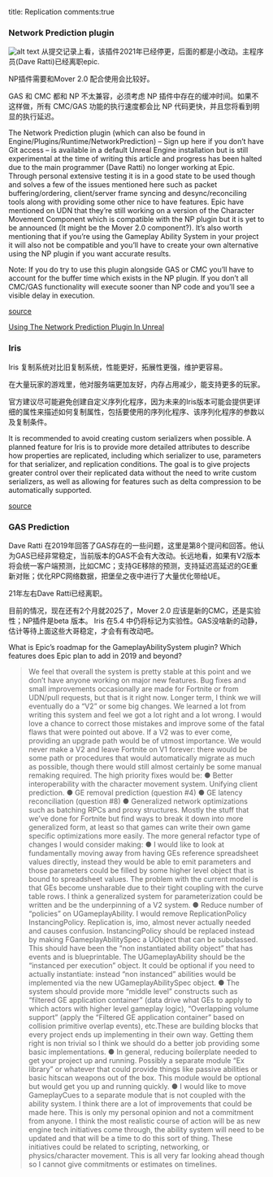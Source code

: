 title: Replication
comments:true

### Network Prediction plugin
![alt text](../assets/images/jottings_image.png)
从提交记录上看，该插件2021年已经停更，后面的都是小改动。主程序员(Dave Ratti)已经离职epic.

NP插件需要和Mover 2.0 配合使用会比较好。

GAS  和 CMC 都和 NP 不太兼容，必须考虑 NP 插件中存在的缓冲时间。如果不这样做，所有 CMC/GAS 功能的执行速度都会比 NP 代码更快，并且您将看到明显的执行延迟。



The Network Prediction plugin (which can also be found in Engine/Plugins/Runtime/NetworkPrediction) – Sign up here if you don’t have Git access – is available in a default Unreal Engine installation but is still experimental at the time of writing this article and progress has been halted due to the main programmer (Dave Ratti) no longer working at Epic. Through personal extensive testing it is in a good state to be used though and solves a few of the issues mentioned here such as packet buffering/ordering, client/server frame syncing and desync/reconciling tools along with providing some other nice to have features. Epic have mentioned on UDN that they’re still working on a version of the Character Movement Component which is compatible with the NP plugin but it is yet to be announced (It might be the Mover 2.0 component?). It’s also worth mentioning that if you’re using the Gameplay Ability System in your project it will also not be compatible and you’ll have to create your own alternative using the NP plugin if you want accurate results.

Note: If you do try to use this plugin alongside GAS or CMC you’ll have to account for the buffer time which exists in the NP plugin. If you don’t all CMC/GAS functionality will execute sooner than NP code and you’ll see a visible delay in execution.

[source](https://www.kierannewland.co.uk/the-problems-with-unreal-engines-default-networking/)


[Using The Network Prediction Plugin In Unreal
](https://www.kierannewland.co.uk/using-the-network-prediction-plugin/)

### Iris

Iris 复制系统对比旧复制系统，性能更好，拓展性更强，维护更容易。

在大量玩家的游戏里，他对服务端更加友好，内存占用减少，能支持更多的玩家。

官方建议尽可能避免创建自定义序列化程序，因为未来的Iris版本可能会提供更详细的属性来描述如何复制属性，包括要使用的序列化程序、该序列化程序的参数以及复制条件。


It is recommended to avoid creating custom serializers when possible. A planned feature for Iris is to provide more detailed attributes to describe how properties are replicated, including which serializer to use, parameters for that serializer, and replication conditions. The goal is to give projects greater control over their replicated data without the need to write custom serializers, as well as allowing for features such as delta compression to be automatically supported.

[source](https://dev.epicgames.com/community/learning/tutorials/z08b/unreal-engine-iris-faq)


### GAS Prediction

Dave Ratti 在2019年回答了GAS存在的一些问题，这里是第8个提问和回答。他认为GAS已经非常稳定，当前版本的GAS不会有大改动。长远地看，如果有V2版本将会统一客户端预测，比如CMC；支持GE移除的预测，支持延迟高延迟的GE重新对账；优化RPC网络数据，把堡垒之夜中进行了大量优化带给UE。

21年左右Dave Ratti已经离职。

目前的情况，现在还有2个月就2025了，Mover 2.0 应该是新的CMC，还是实验性；NP插件是beta 版本。
Iris 在5.4 中仍将标记为实验性。GAS没啥新的动静，估计等待上面这些大哥稳定，才会有有改动吧。

What is Epic’s roadmap for the GameplayAbilitySystem plugin? Which features does
Epic plan to add in 2019 and beyond?

>We feel that overall the system is pretty stable at this point and we don’t have anyone working
on major new features. Bug fixes and small improvements occasionally are made for Fortnite or
from UDN/pull requests, but that is it right now.
Longer term, I think we will eventually do a “V2” or some big changes. We learned a lot from
writing this system and feel we got a lot right and a lot wrong. I would love a chance to correct
those mistakes and improve some of the fatal flaws that were pointed out above.
If a V2 was to ever come, providing an upgrade path would be of utmost importance. We would
never make a V2 and leave Fortnite on V1 forever: there would be some path or procedures
that would automatically migrate as much as possible, though there would still almost certainly
be some manual remaking required.
The high priority fixes would be:
● Better interoperability with the character movement system. Unifying client prediction.
● GE removal prediction (question #4)
● GE latency reconciliation (question #8)
● Generalized network optimizations such as batching RPCs and proxy structures. Mostly
the stuff that we’ve done for Fortnite but find ways to break it down into more
generalized form, at least so that games can write their own game specific optimizations
more easily.
The more general refactor type of changes I would consider making:
● I would like to look at fundamentally moving away from having GEs reference
spreadsheet values directly, instead they would be able to emit parameters and those
parameters could be filled by some higher level object that is bound to spreadsheet
values. The problem with the current model is that GEs become unsharable due to their
tight coupling with the curve table rows. I think a generalized system for
parameterization could be written and be the underpinning of a V2 system.
● Reduce number of “policies” on UGameplayAbility. I would remove ReplicationPolicy
InstancingPolicy. Replication is, imo, almost never actually needed and causes
confusion. InstancingPolicy should be replaced instead by making
FGameplayAbilitySpec a UObject that can be subclassed. This should have been the
“non instantiated ability object” that has events and is blueprintable. The
UGameplayAbility should be the “instanced per execution” object. It could be optional if
you need to actually instantiate: instead “non instanced” abilities would be implemented
via the new UGameplayAbilitySpec object.
● The system should provide more “middle level” constructs such as “filtered GE
application container” (data drive what GEs to apply to which actors with higher level
gameplay logic), “Overlapping volume support” (apply the “Filtered GE application
container” based on collision primitive overlap events), etc.These are building blocks that
every project ends up implementing in their own way. Getting them right is non trivial so I
think we should do a better job providing some basic implementations.
● In general, reducing boilerplate needed to get your project up and running. Possibly a
separate module “Ex library” or whatever that could provide things like passive abilities
or basic hitscan weapons out of the box. This module would be optional but would get
you up and running quickly.
● I would like to move GameplayCues to a separate module that is not coupled with the
ability system. I think there are a lot of improvements that could be made here.
This is only my personal opinion and not a commitment from anyone. I think the most realistic
course of action will be as new engine tech initiatives come through, the ability system will need
to be updated and that will be a time to do this sort of thing. These initiatives could be related to
scripting, networking, or physics/character movement. This is all very far looking ahead though
so I cannot give commitments or estimates on timelines.